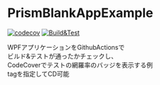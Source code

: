 # PrismBlankAppExample
[![codecov](https://codecov.io/gh/StdEnku/PrismBlankAppExample/branch/main/graph/badge.svg?token=DR914Y31AD)](https://codecov.io/gh/StdEnku/PrismBlankAppExample) [![Build&Test](https://github.com/StdEnku/PrismBlankAppExample/actions/workflows/Build&Test.yml/badge.svg?branch=main)](https://github.com/StdEnku/PrismBlankAppExample/actions/workflows/Build&Test.yml)

WPFアプリケーションをGithubActionsで  
ビルド&テストが通ったかチェックし、  
CodeCoverでテストの網羅率のバッジを表示する例  
tagを指定してCD可能
